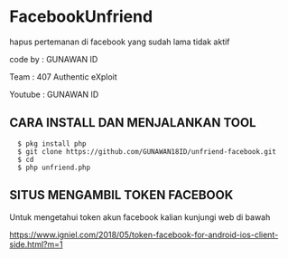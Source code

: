 # FacebookUnfriend
hapus pertemanan di facebook yang sudah lama tidak aktif

code by : GUNAWAN ID


Team : 407 Authentic eXploit


Youtube : GUNAWAN ID

## CARA INSTALL DAN MENJALANKAN TOOL
      $ pkg install php
      $ git clone https://github.com/GUNAWAN18ID/unfriend-facebook.git
      $ cd 
      $ php unfriend.php


## SITUS MENGAMBIL TOKEN FACEBOOK
Untuk mengetahui token akun facebook kalian kunjungi web di bawah

https://www.igniel.com/2018/05/token-facebook-for-android-ios-client-side.html?m=1


 

